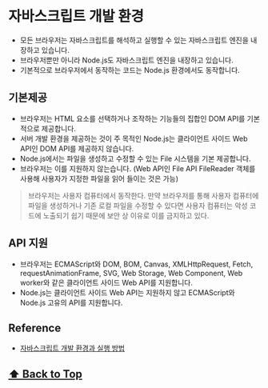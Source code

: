 # 자바스크립트 개발 환경

* 모든 브라우저는 자바스크립트를 해석하고 실행할 수 있는 자바스크립트 엔진을 내장하고 있습니다.  
* 브라우저뿐만 아니라 Node.js도 자바스크립트 엔진을 내장하고 있습니다.  
* 기본적으로 브라우저에서 동작하는 코드는 Node.js 환경에서도 동작합니다. 

## 기본제공

* 브라우저는 HTML 요소를 선택하거나 조작하는 기능들의 집합인 DOM API를 기본적으로 제공합니다.  
* 서버 개발 환경을 제공하는 것이 주 목적인 Node.js는 클라이언트 사이드 Web API인 DOM API를 제공하지 않습니다.  
* Node.js에서는 파일을 생성하고 수정할 수 있는 File 시스템을 기본 제공합니다.  
* 브라우저는 이를 지원하지 않는습니다. (Web API인 File API FileReader 객체를 사용해 사용자가 지정한 파일을 읽어 들이는 것은 가능)

> 브라우저는 사용자 컴퓨터에서 동작한다. 만약 브라우저를 통해 사용자 컴퓨터에 파일을 생성하거나 기존 로컬 파일을 수정할 수 있다면 사용자 컴퓨터는 악성 코드에 노출되기 쉽기 때문에 보안 상 이유로 이를 금지하고 있다.

## API 지원

* 브라우저는 ECMAScript와 DOM, BOM, Canvas, XMLHttpRequest, Fetch, requestAnimationFrame, SVG, Web Storage, Web Component, Web worker와 같은 클라이언트 사이드 Web API를 지원합니다.  
*  Node.js는 클라이언트 사이드 Web API는 지원하지 않고 ECMAScript와 Node.js 고유의 API를 지원합니다.  


## Reference

- [자바스크립트 개발 환경과 실행 방법](https://poiemaweb.com/js-hello-world)



 **[⬆  Back to Top](#자바스크립트-개발-환경)**
---
